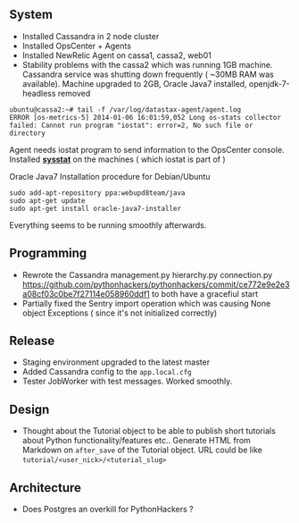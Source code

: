 System
------------

* Installed Cassandra in 2 node cluster
* Installed OpsCenter + Agents
* Installed NewRelic Agent on cassa1, cassa2, web01
* Stability problems with the cassa2 which was running 1GB machine. Cassandra service was shutting down frequently ( ~30MB RAM
was available). Machine upgraded to 2GB, Oracle Java7 installed, openjdk-7-headless removed

```
ubuntu@cassa2:~# tail -f /var/log/datastax-agent/agent.log
ERROR [os-metrics-5] 2014-01-06 16:01:59,052 Long os-stats collector failed: Cannot run program "iostat": error=2, No such file or directory
```

Agent needs iostat program to send information to the OpsCenter console.
Installed [**sysstat**](http://packages.ubuntu.com/lucid/sysstat) on the machines ( which iostat is part of )

Oracle Java7 Installation procedure for Debian/Ubuntu
```
sudo add-apt-repository ppa:webupd8team/java
sudo apt-get update
sudo apt-get install oracle-java7-installer
```

Everything seems to be running smoothly afterwards.


Programming
------------
* Rewrote the Cassandra management.py hierarchy.py connection.py https://github.com/pythonhackers/pythonhackers/commit/ce772e9e2e3a08cf03c0be7f27114e058960ddf1
to both have a gracefiul start
* Partially fixed the Sentry import operation which was causing None object Exceptions ( since it's not initialized correctly)


Release
--------------

* Staging environment upgraded to the latest master
* Added Cassandra config to the ```app.local.cfg```
* Tester JobWorker with test messages. Worked smoothly.


Design
--------------

* Thought about the Tutorial object to be able to publish short tutorials about Python functionality/features etc..
Generate HTML from Markdown on ```after_save``` of the Tutorial object. URL could be like ```tutorial/<user_nick>/<tutorial_slug>```

Architecture
--------------

- Does Postgres an overkill for PythonHackers ? 

